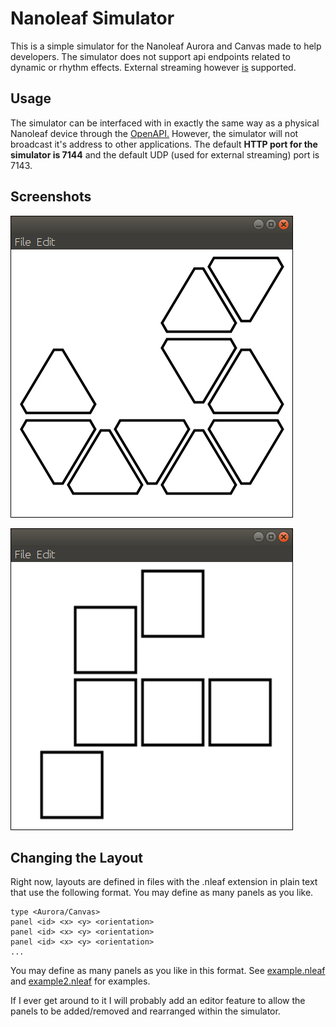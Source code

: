 # Nanoleaf Simulator
This is a simple simulator for the Nanoleaf Aurora and Canvas made to help developers. The simulator does not support api endpoints related to dynamic or rhythm effects. External streaming however <u>is</u> supported.

## Usage
The simulator can be interfaced with in exactly the same way as a physical Nanoleaf device through the [OpenAPI.](https://forum.nanoleaf.me/docs/openapi) However, the simulator will not broadcast it's address to other applications. The default <b>HTTP port for the simulator is 7144</b> and the default UDP (used for external streaming) port is 7143.

## Screenshots
![](images/app_main_aurora.png)

![](images/app_main_canvas.png)

## Changing the Layout
Right now, layouts are defined in files with the .nleaf extension in plain text that use the following format. You may define as many panels as you like.
```
type <Aurora/Canvas>
panel <id> <x> <y> <orientation>
panel <id> <x> <y> <orientation>
panel <id> <x> <y> <orientation>
...
```
You may define as many panels as you like in this format. See [example.nleaf](example.nleaf) and [example2.nleaf](example2.nleaf) for examples.

If I ever get around to it I will probably add an editor feature to allow the panels to be added/removed and rearranged within the simulator.
